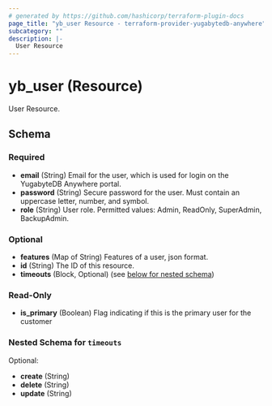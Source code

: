 ```yaml
---
# generated by https://github.com/hashicorp/terraform-plugin-docs
page_title: "yb_user Resource - terraform-provider-yugabytedb-anywhere"
subcategory: ""
description: |-
  User Resource
---
```


# yb_user (Resource)

User Resource.

<!-- schema generated by tfplugindocs -->
## Schema

### Required

- **email** (String) Email for the user, which is used for login on the YugabyteDB Anywhere portal.
- **password** (String) Secure password for the user. Must contain an uppercase letter, number, and symbol.
- **role** (String) User role. Permitted values: Admin, ReadOnly, SuperAdmin, BackupAdmin.

### Optional

- **features** (Map of String) Features of a user, json format.
- **id** (String) The ID of this resource.
- **timeouts** (Block, Optional) (see [below for nested schema](#nestedblock--timeouts))

### Read-Only

- **is_primary** (Boolean) Flag indicating if this is the primary user for the customer

<a id="nestedblock--timeouts"></a>

### Nested Schema for `timeouts`

Optional:

- **create** (String)
- **delete** (String)
- **update** (String)
